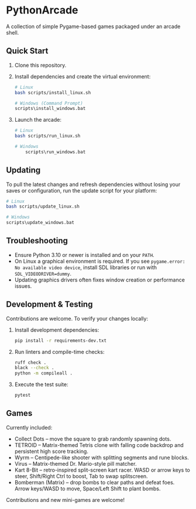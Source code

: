 # PythonArcade

A collection of simple Pygame-based games packaged under an arcade shell.

## Quick Start

1. Clone this repository.
2. Install dependencies and create the virtual environment:

   ```sh
   # Linux
   bash scripts/install_linux.sh

   # Windows (Command Prompt)
   scripts\install_windows.bat
   ```

3. Launch the arcade:

   ```sh
   # Linux
   bash scripts/run_linux.sh

   # Windows
       scripts\run_windows.bat
   ```

## Updating

To pull the latest changes and refresh dependencies without losing your saves or
configuration, run the update script for your platform:

```sh
# Linux
bash scripts/update_linux.sh

# Windows
scripts\update_windows.bat
```

## Troubleshooting

- Ensure Python 3.10 or newer is installed and on your `PATH`.
- On Linux a graphical environment is required. If you see `pygame.error: No available video device`,
  install SDL libraries or run with `SDL_VIDEODRIVER=dummy`.
- Updating graphics drivers often fixes window creation or performance issues.

## Development & Testing

Contributions are welcome. To verify your changes locally:

1. Install development dependencies:

   ```sh
   pip install -r requirements-dev.txt
   ```

2. Run linters and compile-time checks:

   ```sh
   ruff check .
   black --check .
   python -m compileall .
   ```

3. Execute the test suite:

   ```sh
   pytest
   ```

## Games

Currently included:

- Collect Dots – move the square to grab randomly spawning dots.
- TETROID – Matrix-themed Tetris clone with falling code backdrop and
  persistent high score tracking.
- Wyrm – Centipede-like shooter with splitting segments and rune blocks.
- Virus – Matrix-themed Dr. Mario-style pill matcher.
- Kart 8-Bit – retro-inspired split-screen kart racer. WASD or arrow keys to steer,
  Shift/Right Ctrl to boost, Tab to swap splitscreen.
- Bomberman (Matrix) – drop bombs to clear paths and defeat foes. Arrow keys/WASD to
  move, Space/Left Shift to plant bombs.

Contributions and new mini-games are welcome!
